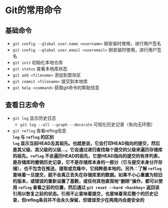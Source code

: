# Git的常用命令  

## 基础命令  

- `git config --global user.name <username>` 刚安装时使用，进行用户签名  
- `git config --global user.email <useremail>` 刚安装时使用，进行用户签名  
- `git init` 初始化本地仓库   
- `git status` 查看本地库状态  
- `git add <filename>` 添加到暂存区  
- `git commit <filename>` 提交到本地库
- `git help <command>` 获取git命令的帮助信息  

## 查看日志命令

- `git log` 显示历史日志  
  - `git log --all --graph --decorate` 可视化历史记录（有向无环图）  
- `git reflog` 查看reflog信息  
**`log` 与 `reflog` 的区别**  
  **`log` 显示当前HEAD及其祖先。也就是说，它会打印HEAD指向的提交，然后是其父级、其父级的父级...。它会通过递归查找每个提交的父级来遍历存储库的祖先。`reflog` 不会遍历HEAD的祖先，它是HEAD指向的提交的有序列表，是存储库的撤销历史记录，它不是存储库本身的一部分（它与提交本身分开存储），也不包含在推送，提取或克隆中，它纯粹是本地的。另外：了解 `reflog` 意味着一旦提交，就不会真正丢失在存储库里的数据。如果不小心重置为较旧的版本，或错误的重新设置了基数，或任何其他直观地“删除”操作，都可以使用 `reflog` 查看之前的位置，然后通过 `git reset --hard <hashkey>` 返回该引用以恢复之前的状态。引用不止意味着提交，也意味着背后整个的历史记录，但reflog条目并不会永久保留，但错误至少在两周内会是安全的**  


